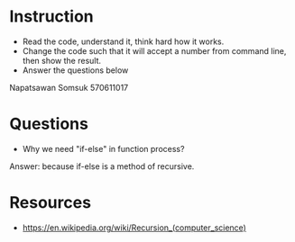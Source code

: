 ﻿# Instruction
* Read the code, understand it, think hard how it works.
* Change the code such that it will accept a number from command line, then show the result.
* Answer the questions below

Napatsawan Somsuk 570611017

# Questions
* Why we need "if-else" in function process?

Answer: because if-else is a method of recursive.

# Resources
* https://en.wikipedia.org/wiki/Recursion_(computer_science)
